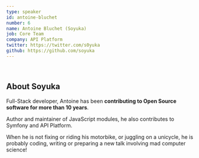 ```yaml
---
type: speaker
id: antoine-bluchet
number: 6
name: Antoine Bluchet (Soyuka)
job: Core Team
company: API Platform
twitter: https://twitter.com/s0yuka
github: https://github.com/soyuka
---
```

​
## About Soyuka

Full-Stack developer, Antoine has been **contributing to Open Source software for more than 10 years**.

Author and maintainer of JavaScript modules, he also contributes to Symfony and API Platform.

When he is not fixing or riding his motorbike, or juggling on a unicycle, he is probably coding, writing or preparing a new talk involving mad computer science!

